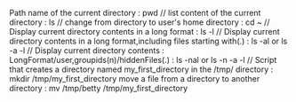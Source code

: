 Path name of the current directory : pwd //
list content of the current directory : ls //
change from directory to user's home directory : cd ~ //
Display current directory contents in a long format : ls -l //
Display current directory contents in a long format,including files starting with(.) : ls -al or ls -a -l //
Display current directory contents : LongFormat/user,groupids(n)/hiddenFiles(.) : ls -nal or ls -n -a -l //
Script that creates a directory named my_first_directory in the /tmp/ directory : mkdir /tmp/my_first_directory
move a file from a directory to another directory : mv /tmp/betty /tmp/my_first_directory


